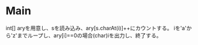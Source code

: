 # Main
int[] aryを用意し、sを読み込み、ary[s.charAt(i)]++にカウントする。
iを'a'から'z'までループし、ary[i]==0の場合(char)iを出力し、終了する。
